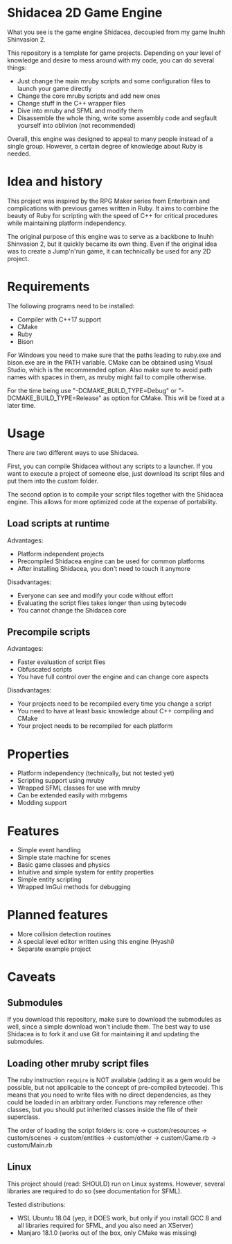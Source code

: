 # Shidacea 2D Game Engine

What you see is the game engine Shidacea, decoupled from my game Inuhh Shinvasion 2.

This repository is a template for game projects. Depending on your level of knowledge and desire to mess around with my code, you can do several things:

* Just change the main mruby scripts and some configuration files to launch your game directly
* Change the core mruby scripts and add new ones
* Change stuff in the C++ wrapper files
* Dive into mruby and SFML and modify them
* Disassemble the whole thing, write some assembly code and segfault yourself into oblivion (not recommended)

Overall, this engine was designed to appeal to many people instead of a single group. 
However, a certain degree of knowledge about Ruby is needed.

# Idea and history

This project was inspired by the RPG Maker series from Enterbrain and complications with previous games written in Ruby. 
It aims to combine the beauty of Ruby for scripting with the speed of C++ for critical procedures while maintaining platform independency.

The original purpose of this engine was to serve as a backbone to Inuhh Shinvasion 2, but it quickly became its own thing.
Even if the original idea was to create a Jump'n'run game, it can technically be used for any 2D project.

# Requirements

The following programs need to be installed:

* Compiler with C++17 support
* CMake
* Ruby
* Bison

For Windows you need to make sure that the paths leading to ruby.exe and bison.exe are in the PATH variable.
CMake can be obtained using Visual Studio, which is the recommended option.
Also make sure to avoid path names with spaces in them, as mruby might fail to compile otherwise.

For the time being use "-DCMAKE_BUILD_TYPE=Debug" or "-DCMAKE_BUILD_TYPE=Release" as option for CMake.
This will be fixed at a later time.

# Usage

There are two different ways to use Shidacea.

First, you can compile Shidacea without any scripts to a launcher.
If you want to execute a project of someone else, just download its script files and put them into the custom folder.

The second option is to compile your script files together with the Shidacea engine.
This allows for more optimized code at the expense of portability.

## Load scripts at runtime

Advantages:
* Platform independent projects
* Precompiled Shidacea engine can be used for common platforms
* After installing Shidacea, you don't need to touch it anymore

Disadvantages:
* Everyone can see and modify your code without effort
* Evaluating the script files takes longer than using bytecode
* You cannot change the Shidacea core

## Precompile scripts

Advantages:
* Faster evaluation of script files
* Obfuscated scripts
* You have full control over the engine and can change core aspects

Disadvantages:
* Your projects need to be recompiled every time you change a script
* You need to have at least basic knowledge about C++ compiling and CMake
* Your project needs to be recompiled for each platform


# Properties

* Platform independency (technically, but not tested yet)
* Scripting support using mruby
* Wrapped SFML classes for use with mruby
* Can be extended easily with mrbgems
* Modding support

# Features

* Simple event handling
* Simple state machine for scenes
* Basic game classes and physics
* Intuitive and simple system for entity properties
* Simple entity scripting
* Wrapped ImGui methods for debugging

# Planned features

* More collision detection routines
* A special level editor written using this engine (Hyashi)
* Separate example project

# Caveats

## Submodules

If you download this repository, make sure to download the submodules as well, since a simple download won't include them.
The best way to use Shidacea is to fork it and use Git for maintaining it and updating the submodules.

## Loading other mruby script files

The ruby instruction `require` is NOT available (adding it as a gem would be possible, but not applicable to the concept of pre-compiled bytecode).
This means that you need to write files with no direct dependencies, as they could be loaded in an arbitrary order.
Functions may reference other classes, but you should put inherited classes inside the file of their superclass.

The order of loading the script folders is: 
core -> custom/resources -> custom/scenes -> custom/entities -> custom/other -> custom/Game.rb -> custom/Main.rb

## Linux

This project should (read: SHOULD) run on Linux systems.
However, several libraries are required to do so (see documentation for SFML).

Tested distributions:
* WSL Ubuntu 18.04 (yep, it DOES work, but only if you install GCC 8 and all libraries required for SFML, and you also need an XServer)
* Manjaro 18.1.0 (works out of the box, only CMake was missing)